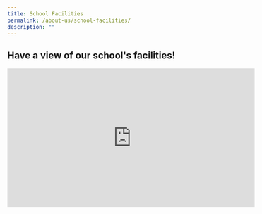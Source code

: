 ```yaml
---
title: School Facilities
permalink: /about-us/school-facilities/
description: ""
---
```

Have a view of our school's facilities!
---------------------------------------
<iframe width="560" height="315" src="https://www.youtube.com/embed/7pgvW-FVqnE" title="YouTube video player" frameborder="0" allow="accelerometer; autoplay; clipboard-write; encrypted-media; gyroscope; picture-in-picture" allowfullscreen></iframe>